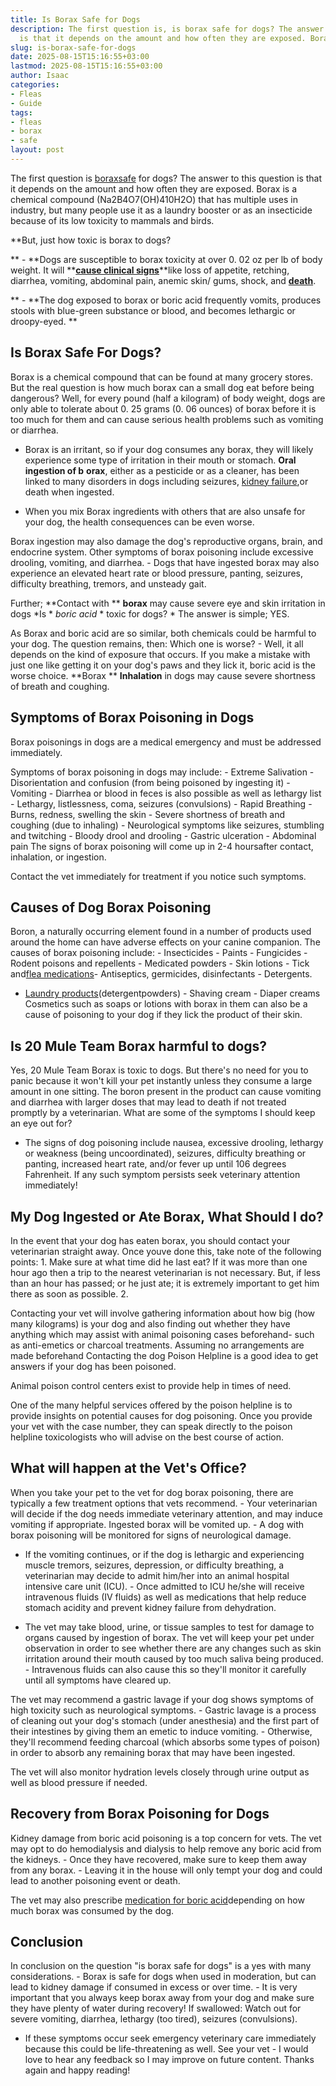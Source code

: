 ```yaml
---
title: Is Borax Safe for Dogs
description: The first question is, is borax safe for dogs? The answer to this question
  is that it depends on the amount and how often they are exposed. Borax is a...
slug: is-borax-safe-for-dogs
date: 2025-08-15T15:16:55+03:00
lastmod: 2025-08-15T15:16:55+03:00
author: Isaac
categories:
- Fleas
- Guide
tags:
- fleas
- borax
- safe
layout: post
---
```

The first question is [borax](https://pestpolicy.com/is-borax-safe-for-cats/)[safe](https://pestpolicy.com/pet-safe-roach-killer/) for dogs? The answer to this question is that it depends on the amount and how often they are exposed. Borax is a chemical compound (Na2B4O7(OH)410H2O) that has multiple uses in industry, but many people use it as a laundry booster or as an insecticide because of its low toxicity to mammals and birds.

**But, just how toxic is borax to dogs?

** - **Dogs are susceptible to borax toxicity at over 0. 02 oz per lb of body weight. It will **[**cause clinical signs**](https://onlinelibrary.wiley.com/doi/book/10.1002/9780470699010)**like loss of appetite, retching, diarrhea, vomiting, abdominal pain, anemic skin/ gums, shock, and **[**death**](https://jamanetwork.com/journals/jama/article-abstract/274229)**.

** - **The dog exposed to borax or boric acid frequently vomits, produces stools with blue-green substance or blood, and becomes lethargic or droopy-eyed. **

##  **Is Borax Safe For Dogs?**

Borax is a chemical compound that can be found at many grocery stores. But the real question is how much borax can a small dog eat before being dangerous? Well, for every pound (half a kilogram) of body weight, dogs are only able to tolerate about 0. 25 grams (0. 06 ounces) of borax before it is too much for them and can cause serious health problems such as vomiting or diarrhea.

- Borax is an irritant, so if your dog consumes any borax, they will likely experience some type of irritation in their mouth or stomach. **Oral ingestion of b** **orax**, either as a pesticide or as a cleaner, has been linked to many disorders in dogs including seizures, [kidney failure](https://pets.webmd.com/dogs/kidney-problems-in-dogs),or death when ingested.

- When you mix Borax ingredients with others that are also unsafe for your dog, the health consequences can be even worse.

Borax ingestion may also damage the dog's reproductive organs, brain, and endocrine system. Other symptoms of borax poisoning include excessive drooling, vomiting, and diarrhea. - Dogs that have ingested borax may also experience an elevated heart rate or blood pressure, panting, seizures, difficulty breathing, tremors, and unsteady gait.

Further; **Contact with ** **borax** may cause severe eye and skin irritation in dogs *Is * *boric acid* * toxic for dogs? * The answer is simple; YES.

As Borax and boric acid are so similar, both chemicals could be harmful to your dog. The question remains, then: Which one is worse? - Well, it all depends on the kind of exposure that occurs. If you make a mistake with just one like getting it on your dog's paws and they lick it, boric acid is the worse choice. **Borax ** **Inhalation** in dogs may cause severe shortness of breath and coughing.

##  Symptoms of Borax Poisoning in Dogs

Borax poisonings in dogs are a medical emergency and must be addressed immediately.

Symptoms of borax poisoning in dogs may include: - Extreme Salivation - Disorientation and confusion (from being poisoned by ingesting it) - Vomiting - Diarrhea or blood in feces is also possible as well as lethargy list - Lethargy, listlessness, coma, seizures (convulsions) - Rapid Breathing - Burns, redness, swelling the skin - Severe shortness of breath and coughing (due to inhaling) - Neurological symptoms like seizures, stumbling and twitching - Bloody drool and drooling - Gastric ulceration - Abdominal pain The signs of borax poisoning will come up in 2-4 hoursafter contact, inhalation, or ingestion.

Contact the vet immediately for treatment if you notice such symptoms.

##  Causes of Dog Borax Poisoning

Boron, a naturally occurring element found in a number of products used around the home can have adverse effects on your canine companion. The causes of borax poisoning include: - Insecticides - Paints - Fungicides - Rodent poisons and repellents - Medicated powders - Skin lotions - Tick and[flea medications](https://pestpolicy.com/is-borax-safe-for-cats/)- Antiseptics, germicides, disinfectants - Detergents.

- [Laundry products](https://pestpolicy.com/best-drain-cleaner//)(detergentpowders) - Shaving cream - Diaper creams Cosmetics such as soaps or lotions with borax in them can also be a cause of poisoning to your dog if they lick the product of their skin.

##  Is 20 Mule Team Borax harmful to dogs?

Yes, 20 Mule Team Borax is toxic to dogs. But there's no need for you to panic because it won't kill your pet instantly unless they consume a large amount in one sitting. The boron present in the product can cause vomiting and diarrhea with larger doses that may lead to death if not treated promptly by a veterinarian. What are some of the symptoms I should keep an eye out for?

- The signs of dog poisoning include nausea, excessive drooling, lethargy or weakness (being uncoordinated), seizures, difficulty breathing or panting, increased heart rate, and/or fever up until 106 degrees Fahrenheit. If any such symptom persists seek veterinary attention immediately!

##  My Dog Ingested or Ate Borax, What Should I do?

In the event that your dog has eaten borax, you should contact your veterinarian straight away. Once youve done this, take note of the following points: 1. Make sure at what time did he last eat? If it was more than one hour ago then a trip to the nearest veterinarian is not necessary. But, if less than an hour has passed; or he just ate; it is extremely important to get him there as soon as possible. 2.

Contacting your vet will involve gathering information about how big (how many kilograms) is your dog and also finding out whether they have anything which may assist with animal poisoning cases beforehand- such as anti-emetics or charcoal treatments. Assuming no arrangements are made beforehand Contacting the dog Poison Helpline is a good idea to get answers if your dog has been poisoned.

Animal poison control centers exist to provide help in times of need.

One of the many helpful services offered by the poison helpline is to provide insights on potential causes for dog poisoning. Once you provide your vet with the case number, they can speak directly to the poison helpline toxicologists who will advise on the best course of action.

##  What will happen at the Vet's Office?

When you take your pet to the vet for dog borax poisoning, there are typically a few treatment options that vets recommend. - Your veterinarian will decide if the dog needs immediate veterinary attention, and may induce vomiting if appropriate. Ingested borax will be vomited up. - A dog with borax poisoning will be monitored for signs of neurological damage.

- If the vomiting continues, or if the dog is lethargic and experiencing muscle tremors, seizures, depression, or difficulty breathing, a veterinarian may decide to admit him/her into an animal hospital intensive care unit (ICU). - Once admitted to ICU he/she will receive intravenous fluids (IV fluids) as well as medications that help reduce stomach acidity and prevent kidney failure from dehydration.

- The vet may take blood, urine, or tissue samples to test for damage to organs caused by ingestion of borax. The vet will keep your pet under observation in order to see whether there are any changes such as skin irritation around their mouth caused by too much saliva being produced. - Intravenous fluids can also cause this so they'll monitor it carefully until all symptoms have cleared up.

The vet may recommend a gastric lavage if your dog shows symptoms of high toxicity such as neurological symptoms. - Gastric lavage is a process of cleaning out your dog's stomach (under anesthesia) and the first part of their intestines by giving them an emetic to induce vomiting. - Otherwise, they'll recommend feeding charcoal (which absorbs some types of poison) in order to absorb any remaining borax that may have been ingested.

The vet will also monitor hydration levels closely through urine output as well as blood pressure if needed.

##  Recovery from Borax Poisoning for Dogs

Kidney damage from boric acid poisoning is a top concern for vets. The vet may opt to do hemodialysis and dialysis to help remove any boric acid from the kidneys. - Once they have recovered, make sure to keep them away from any borax. - Leaving it in the house will only tempt your dog and could lead to another poisoning event or death.

The vet may also prescribe [medication for boric acid](http://npic.orst.edu/factsheets/archive/borictech.html)depending on how much borax was consumed by the dog.

##  Conclusion

In conclusion on the question "is borax safe for dogs" is a yes with many considerations. - Borax is safe for dogs when used in moderation, but can lead to kidney damage if consumed in excess or over time. - It is very important that you always keep borax away from your dog and make sure they have plenty of water during recovery! If swallowed: Watch out for severe vomiting, diarrhea, lethargy (too tired), seizures (convulsions).

- If these symptoms occur seek emergency veterinary care immediately because this could be life-threatening as well. See your vet - I would love to hear any feedback so I may improve on future content. Thanks again and happy reading!
